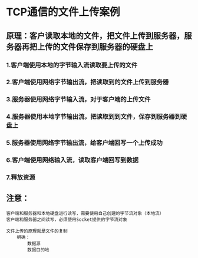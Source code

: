 # TCP通信的文件上传案例
## 原理：客户读取本地的文件，把文件上传到服务器，服务器再把上传的文件保存到服务器的硬盘上

### 1.客户端使用本地的字节输入流读取要上传的文件

### 2.客户端使用网络字节输出流，把读取到的文件上传到服务器

### 3.服务器使用网络字节输入流，对于客户端的上传文件

### 4.服务器使用本地字节输出流，把读取到到文件，保存到服务器到硬盘上

### 5.服务器使用网络字节输出流，给客户端回写一个上传成功

### 6.客户端使用网络输入流，读取客户端回写到数据

### 7.释放资源

## 注意：
    客户端和服务器和本地硬盘进行读写，需要使用自己创建的字节流对象（本地流）
    客户端和服务器之间读写，必须使用Socket提供的字节流对象
    
    文件上传的原理就是文件的复制
        明确：
            数据源
            数据目的地